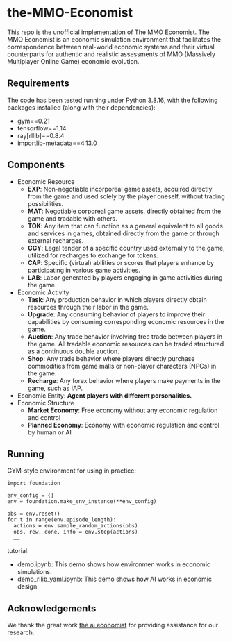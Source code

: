 <!--
 * @Author: Shiwei Zhao
 * @Date: 2023-08-18 10:10:33
 * @FilePath: \mmo-economist\README.md
 * Copyright (c) 2023 by NetEase, Inc., All Rights Reserved.
-->
# the-MMO-Economist
This repo is the unofficial implementation of The MMO Economist. 
The MMO Economist is an economic simulation environment that facilitates the correspondence between real-world economic systems and their virtual counterparts for authentic and realistic assessments of MMO (Massively Multiplayer Online Game) economic evolution.

## Requirements
The code has been tested running under Python 3.8.16, with the following packages installed (along with their dependencies):
- gym==0.21
- tensorflow==1.14
- ray[rllib]==0.8.4
- importlib-metadata==4.13.0

## Components
- Economic Resource
  - **EXP**: Non-negotiable incorporeal game assets, acquired directly from the game and used solely by the player oneself, without trading possibilities.
  - **MAT**: Negotiable corporeal game assets, directly obtained from the game and tradable with others.
  - **TOK**: Any item that can function as a general equivalent to all goods and services in games, obtained directly from the game or through external recharges.
  - **CCY**: Legal tender of a specific country used externally to the game, utilized for recharges to exchange for tokens.
  - **CAP**: Specific (virtual) abilities or scores that players enhance by participating in various game activities.
  - **LAB**: Labor generated by players engaging in game activities during the game.
- Economic Activity
  - **Task**: Any production behavior in which players directly obtain resources through their labor in the game.
  - **Upgrade**: Any consuming behavior of players to improve their capabilities by consuming corresponding economic resources in the game.
  - **Auction**: Any trade behavior involving free trade between players in the game. All tradable economic resources can be traded structured as a continuous double auction.
  - **Shop**: Any trade behavior where players directly purchase commodities from game malls or non-player characters (NPCs) in the game.
  - **Recharge**: Any forex behavior where players make payments in the game, such as IAP.
- Economic Entity: **Agent players with different personalities.**
- Economic Structure
  - **Market Economy**: Free economy without any economic regulation and control
  - **Planned Economy**: Economy with economic regulation and control by human or AI 

## Running
GYM-style environment for using in practice:
```
import foundation

env_config = {}
env = foundation.make_env_instance(**env_config)

obs = env.reset()
for t in range(env.episode_length):
  actions = env.sample_random_actions(obs)
  obs, rew, done, info = env.step(actions)
  ……
```
tutorial:
- demo.ipynb: This demo shows how environmen works in economic simulations.
- demo_rllib_yaml.ipynb: This demo shows how AI works in economic design.

## Acknowledgements
We thank the great work [the ai economist](https://github.com/salesforce/ai-economist/tree/master) for providing assistance for our research.

